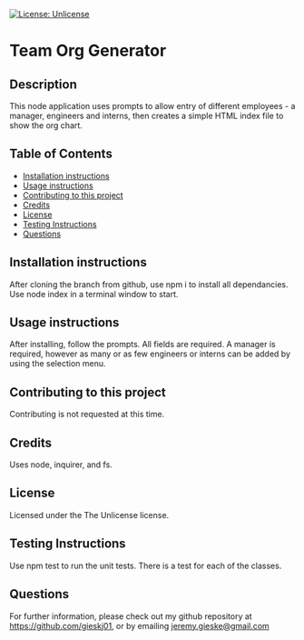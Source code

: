 
[![License: Unlicense](https://img.shields.io/badge/license-Unlicense-blue.svg)](http://unlicense.org/)
# Team Org Generator

## Description
This node application uses prompts to allow entry of different employees - a manager, engineers and interns, then creates a simple HTML index file to show the org chart.

## Table of Contents
* [Installation instructions ](#Installation-instructions)
* [Usage instructions ](#Usage-instructions)
* [Contributing to this project ](#Contributing-to-this-project)
* [Credits](#Credits)
* [License](#License)
* [Testing Instructions](#Testing-Instructions)
* [Questions](#Questions)


## Installation instructions 
After cloning the branch from github, use npm i to install all dependancies. Use node index in a terminal window to start.

## Usage instructions 
After installing, follow the prompts. All fields are required. A manager is required, however as many or as few engineers or interns can be added by using the selection menu.

## Contributing to this project
Contributing is not requested at this time.

## Credits
Uses node, inquirer, and fs.

## License
Licensed under the The Unlicense license.

## Testing Instructions
Use npm test to run the unit tests. There is a test for each of the classes.

## Questions
For further information, please check out my github repository at https://github.com/gieskj01, or by emailing [jeremy.gieske@gmail.com](mailto:jeremy.gieske@gmail.com)

